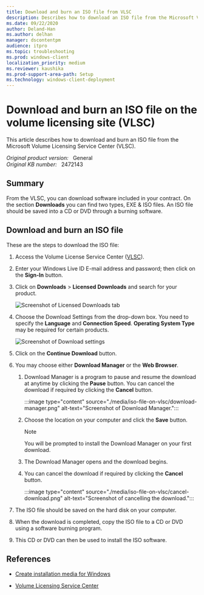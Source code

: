 ```yaml
---
title: Download and burn an ISO file from VLSC
description: Describes how to download an ISO file from the Microsoft Volume Licensing Service Center (VLSC).
ms.date: 09/22/2020
author: Deland-Han
ms.author: delhan
manager: dscontentpm
audience: itpro
ms.topic: troubleshooting
ms.prod: windows-client
localization_priority: medium
ms.reviewer: kaushika
ms.prod-support-area-path: Setup
ms.technology: windows-client-deployment
---
```

# Download and burn an ISO file on the volume licensing site (VLSC)

This article describes how to download and burn an ISO file from the Microsoft Volume Licensing Service Center (VLSC).

_Original product version:_ &nbsp; General  
_Original KB number:_ &nbsp; 2472143

## Summary

From the VLSC, you can download software included in your contract. On the section **Downloads** you can find two types, EXE & ISO files. An ISO file should be saved into a CD or DVD through a burning software.

## Download and burn an ISO file

These are the steps to download the ISO file:

1. Access the Volume License Service Center ([VLSC](https://www.microsoft.com/Licensing/servicecenter/default.aspx)).
2. Enter your Windows Live ID E-mail address and password; then click on the **Sign-In** button.
3. Click on **Downloads** > **Licensed Downloads** and search for your product.

    ![Screenshot of Licensed Downloads tab](./media/iso-file-on-vlsc/licensed-downloads-tab.png)

4. Choose the Download Settings from the drop-down box. You need to specify the **Language** and **Connection Speed**. **Operating System Type** may be required for certain products.

    ![Screenshot of Download settings](./media/iso-file-on-vlsc/download-settings.png)

5. Click on the **Continue Download** button.
6. You may choose either **Download Manager** or the **Web Browser**.

    1. Download Manager is a program to pause and resume the download at anytime by clicking the **Pause** button. You can cancel the download if required by clicking the **Cancel** button.

        :::image type="content" source="./media/iso-file-on-vlsc/download-manager.png" alt-text="Screenshot of Download Manager.":::

    2. Choose the location on your computer and click the **Save** button.

        > [!NOTE]
        > You will be prompted to install the Download Manager on your first download.
    3. The Download Manager opens and the download begins.
    4. You can cancel the download if required by clicking the **Cancel** button.

        :::image type="content" source="./media/iso-file-on-vlsc/cancel-download.png" alt-text="Screenshot of cancelling the download.":::

7. The ISO file should be saved on the hard disk on your computer.
8. When the download is completed, copy the ISO file to a CD or DVD using a software burning program.
9. This CD or DVD can then be used to install the ISO software.

## References

- [Create installation media for Windows](https://support.microsoft.com/help/15088/windows-10-create-installation-media)

- [Volume Licensing Service Center](/licensing/#74)
